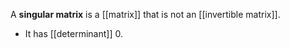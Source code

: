 A **singular matrix** is a [[matrix]] that is not an [[invertible matrix]]. 

* It has [[determinant]] 0.